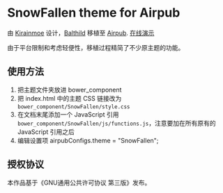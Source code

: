 # SnowFallen theme for Airpub

由 [Kirainmoe](https://ww.imim.pw) 设计，[Balthild](https://qaq.cat) 移植至 [Airpub](http://airpub.io). [在线演示](http://airpub.balthild.com)

由于平台限制和考虑轻便性，移植过程精简了不少原主题的功能。

## 使用方法

1. 把主题文件夹放进 bower_component
2. 把 index.html 中的主题 CSS 链接改为 `bower_component/SnowFallen/style.css`
3. 在文档末尾添加一个 JavaScript 引用 `bower_component/SnowFallen/js/functions.js`，注意要加在所有原有的 JavaScript 引用之后
4. 编辑设置项 airpubConfigs.theme = "SnowFallen";

## 授权协议

本作品基于《GNU通用公共许可协议 第三版》发布。
